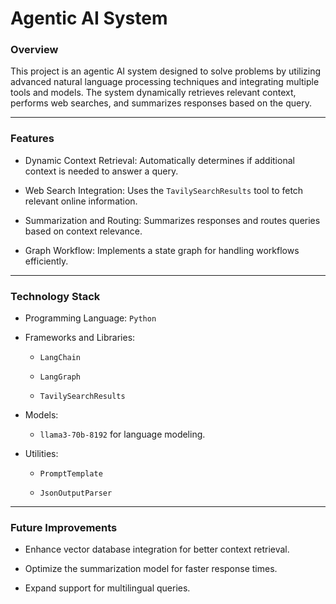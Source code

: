 # Agentic AI System

### Overview

This project is an agentic AI system designed to solve problems by utilizing advanced natural language processing techniques and integrating multiple tools and models. 
The system dynamically retrieves relevant context, performs web searches, and summarizes responses based on the query.

<hr>

### Features


* Dynamic Context Retrieval: Automatically determines if additional context is needed to answer a query.

* Web Search Integration: Uses the `TavilySearchResults` tool to fetch relevant online information.

* Summarization and Routing: Summarizes responses and routes queries based on context relevance.

* Graph Workflow: Implements a state graph for handling workflows efficiently.

<hr>

### Technology Stack


* Programming Language: `Python`

* Frameworks and Libraries:

    * `LangChain`

    * `LangGraph`

    * `TavilySearchResults`

* Models:

    * `llama3-70b-8192` for language modeling.

* Utilities:

    * `PromptTemplate`

    * `JsonOutputParser`
 

<hr>

### Future Improvements

* Enhance vector database integration for better context retrieval.

* Optimize the summarization model for faster response times.

* Expand support for multilingual queries.
